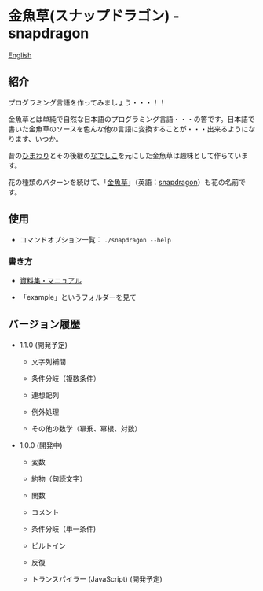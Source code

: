 # 金魚草(スナップドラゴン) - snapdragon

[English](../README.md)

## 紹介

プログラミング言語を作ってみましょう・・・！！

金魚草とは単純で自然な日本語のプログラミング言語・・・の筈です。日本語で書いた金魚草のソースを色んな他の言語に変換することが・・・出来るようになります、いつか。

昔の[ひまわり](https://ja.wikipedia.org/wiki/ひまわり_%28プログラミング言語%29)とその後継の[なでしこ](https://ja.wikipedia.org/wiki/なでしこ_%28プログラミング言語%29)を元にした金魚草は趣味として作らています。

花の種類のパターンを続けて、「[金魚草](https://ja.wikipedia.org/wiki/キンギョソウ)」（英語：[snapdragon](https://en.wikipedia.org/wiki/Antirrhinum)）も花の名前です。

## 使用

* コマンドオプション一覧： `./snapdragon --help`

### 書き方

* [資料集・マニュアル](./manual_jp.md)

* 「example」というフォルダーを見て

## バージョン履歴

* 1.1.0 (開発予定)

  * 文字列補間

  * 条件分岐（複数条件）

  * 連想配列

  * 例外処理

  * その他の数学（冪乗、冪根、対数）

* 1.0.0 (開発中)

  * 変数

  * 約物（句読文字）

  * 関数

  * コメント

  * 条件分岐（単一条件)

  * ビルトイン

  * 反復

  * トランスパイラー (JavaScript) (開発予定)
